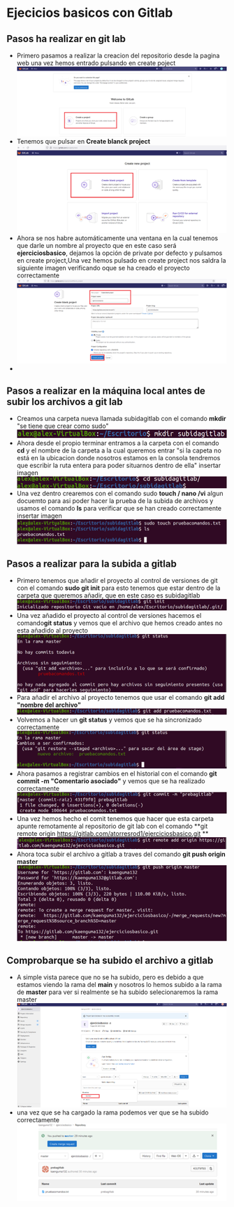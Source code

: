 # Ejecicios basicos con Gitlab

## Pasos ha realizar en git lab
- Primero pasamos a realizar la creacion del repositorio desde la pagina web una vez hemos entrado pulsando en create poject ![GitHub Logo](/gitlab/1.png)
- Tenemos que pulsar en **Create blanck project**  ![GitHub Logo](/gitlab/2.png)
- Ahora se nos habre automáticamente una ventana en la cual tenemos que darle un nombre al proyecto que en este caso será **ejerciciosbasico**, dejamos la opción de private por defecto y pulsamos en create project,Una vez hemos pulsado en create project nos saldra la siguiente imagen verificando oque se ha creado el proyecto correctamente ![GitHub Logo](/gitlab/3.png)
- 
## Pasos a realizar en la máquina local antes de subir los archivos a git lab
- Creamos una carpeta nueva llamada subidagitlab con el comando **mkdir** "se tiene que crear como sudo" ![GitHub Logo](/gitlab/4.png)
- Ahora desde el propio terminar entramos a la carpeta con el comando **cd** y el nombre de la carpeta a la cual queremos entrar "si la capeta no está en la ubicacion donde nosotros estamos en la consola tendremos que escribir la ruta entera para poder situarnos dentro de ella" insertar imagen![GitHub Logo](/gitlab/15.png)
- Una vez dentro crearemos con el comando sudo **touch / nano /vi** algun docuemto para asi poder hacer la prueba de la subida de archivos y usamos el comando **ls** para verificar que se han creado correctamente insertar imagen![GitHub Logo](/gitlab/5.png)

## Pasos a realizar para la subida a gitlab
- Primero tenemos que añadir el proyecto al control de versiones de git con el comando **sudo git init** para esto tenemos que estar dentro de la carpeta que queremos añadir, que en este caso es subidagitlab![GitHub Logo](/gitlab/6.png)
- Una vez añadido el proyecto al control de versiones hacemos el comando**git status** y vemos que el archivo que hemos creado antes no esta añadido al proyecto ![GitHub Logo](/gitlab/7.png)
- Para añadir el archivo al proyecto tenemos que usar el comando **git add "nombre del archivo"**![GitHub Logo](/gitlab/8.png)
- Volvemos a hacer un **git status** y vemos que se ha sincronizado correctamente![GitHub Logo](/gitlab/9.png)
- Ahora pasamos a registrar cambios en el historial con el comando **git commit -m "Comentario asociado"** y vemos que se ha realizado correctamente![GitHub Logo](/gitlab/10.png)
- Una vez hemos hecho el comit tenemos que hacer que esta carpeta apunte remotamente al repositorio de git lab con el comando **git remote origin https://gitlab.com/atorresrod1/ejerciciosbasico.git ** ![GitHub Logo](/gitlab/11.png)
- Ahora toca subir el archivo a gitlab a traves del comando **git push origin master** ![GitHub Logo](/gitlab/12.png)

## Comprobarque se ha subido el archivo a gitlab
- A simple vista parece que no se ha subido, pero es debido a que estamos viendo la rama del **main** y nosotros lo hemos subido a la rama de **master** para ver si realmente se ha subido selecionaremos la rama master![GitHub Logo](/gitlab/13.png)
- una vez que se ha cargado la rama podemos ver que se ha subido correctamente ![GitHub Logo](/gitlab/14.png)
